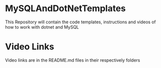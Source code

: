 # MySQLAndDotNetTemplates
This Repository will contain the code templates, instructions and videos of how to work with dotnet and MySQL 

# Video Links
Video links are in the README.md files in their respectively folders 